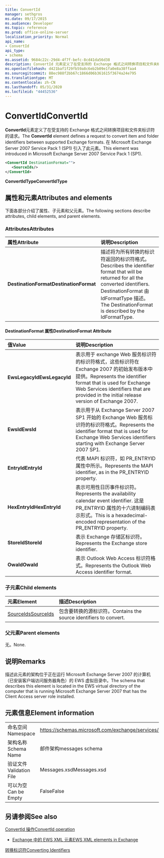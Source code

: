 ```yaml
---
title: ConvertId
manager: sethgros
ms.date: 09/17/2015
ms.audience: Developer
ms.topic: reference
ms.prod: office-online-server
localization_priority: Normal
api_name:
- ConvertId
api_type:
- schema
ms.assetid: 9684c22c-29d4-4f7f-befc-8cd41da56d38
description: ConvertId 元素定义了在受支持的 Exchange 格式之间转换项目和文件夹标识符的请求。 在 Microsoft Exchange Server 2007 Service Pack 1 (SP1) 引入了此元素。
ms.openlocfilehash: d421baf1f29fb59a8c6eb2b09e1fa0e8a38ffaa4
ms.sourcegitcommit: 88ec988f2bb67c1866d06b361615f3674a24e795
ms.translationtype: MT
ms.contentlocale: zh-CN
ms.lasthandoff: 05/31/2020
ms.locfileid: "44452536"
---
```

# <a name="convertid"></a><span data-ttu-id="30dc5-104">ConvertId</span><span class="sxs-lookup"><span data-stu-id="30dc5-104">ConvertId</span></span>

<span data-ttu-id="30dc5-105">**ConvertId**元素定义了在受支持的 Exchange 格式之间转换项目和文件夹标识符的请求。</span><span class="sxs-lookup"><span data-stu-id="30dc5-105">The **ConvertId** element defines a request to convert item and folder identifiers between supported Exchange formats.</span></span> <span data-ttu-id="30dc5-106">在 Microsoft Exchange Server 2007 Service Pack 1 (SP1) 引入了此元素。</span><span class="sxs-lookup"><span data-stu-id="30dc5-106">This element was introduced in Microsoft Exchange Server 2007 Service Pack 1 (SP1).</span></span> 
  
```xml
<ConvertId DestinationFormat="">
   <SourceIds/>
</ConvertId>
```

 <span data-ttu-id="30dc5-107">**ConvertIdType**</span><span class="sxs-lookup"><span data-stu-id="30dc5-107">**ConvertIdType**</span></span>
## <a name="attributes-and-elements"></a><span data-ttu-id="30dc5-108">属性和元素</span><span class="sxs-lookup"><span data-stu-id="30dc5-108">Attributes and elements</span></span>

<span data-ttu-id="30dc5-109">下面各部分介绍了属性、子元素和父元素。</span><span class="sxs-lookup"><span data-stu-id="30dc5-109">The following sections describe attributes, child elements, and parent elements.</span></span>
  
### <a name="attributes"></a><span data-ttu-id="30dc5-110">Attributes</span><span class="sxs-lookup"><span data-stu-id="30dc5-110">Attributes</span></span>

|<span data-ttu-id="30dc5-111">**属性**</span><span class="sxs-lookup"><span data-stu-id="30dc5-111">**Attribute**</span></span>|<span data-ttu-id="30dc5-112">**说明**</span><span class="sxs-lookup"><span data-stu-id="30dc5-112">**Description**</span></span>|
|:-----|:-----|
|<span data-ttu-id="30dc5-113">**DestinationFormat**</span><span class="sxs-lookup"><span data-stu-id="30dc5-113">**DestinationFormat**</span></span> <br/> |<span data-ttu-id="30dc5-114">描述将为所有转换的标识符返回的标识符格式。</span><span class="sxs-lookup"><span data-stu-id="30dc5-114">Describes the identifier format that will be returned for all the converted identifiers.</span></span> <span data-ttu-id="30dc5-115">DestinationFormat 由 IdFormatType 描述。</span><span class="sxs-lookup"><span data-stu-id="30dc5-115">The DestinationFormat is described by the IdFormatType.</span></span>  <br/> |
   
#### <a name="destinationformat-attribute"></a><span data-ttu-id="30dc5-116">DestinationFormat 属性</span><span class="sxs-lookup"><span data-stu-id="30dc5-116">DestinationFormat Attribute</span></span>

|<span data-ttu-id="30dc5-117">**值**</span><span class="sxs-lookup"><span data-stu-id="30dc5-117">**Value**</span></span>|<span data-ttu-id="30dc5-118">**说明**</span><span class="sxs-lookup"><span data-stu-id="30dc5-118">**Description**</span></span>|
|:-----|:-----|
|<span data-ttu-id="30dc5-119">**EwsLegacyId**</span><span class="sxs-lookup"><span data-stu-id="30dc5-119">**EwsLegacyId**</span></span> <br/> |<span data-ttu-id="30dc5-120">表示用于 exchange Web 服务标识符的标识符格式，这些标识符在 Exchange 2007 的初始发布版本中提供。</span><span class="sxs-lookup"><span data-stu-id="30dc5-120">Represents the identifier format that is used for Exchange Web Services identifiers that are provided in the initial release version of Exchange 2007.</span></span>  <br/> |
|<span data-ttu-id="30dc5-121">**EwsId**</span><span class="sxs-lookup"><span data-stu-id="30dc5-121">**EwsId**</span></span> <br/> |<span data-ttu-id="30dc5-122">表示用于从 Exchange Server 2007 SP1 开始的 Exchange Web 服务标识符的标识符格式。</span><span class="sxs-lookup"><span data-stu-id="30dc5-122">Represents the identifier format that is used for Exchange Web Services identifiers starting with Exchange Server 2007 SP1.</span></span>  <br/> |
|<span data-ttu-id="30dc5-123">**EntryId**</span><span class="sxs-lookup"><span data-stu-id="30dc5-123">**EntryId**</span></span> <br/> |<span data-ttu-id="30dc5-124">代表 MAPI 标识符，如 PR_ENTRYID 属性中所示。</span><span class="sxs-lookup"><span data-stu-id="30dc5-124">Represents the MAPI identifier, as in the PR_ENTRYID property.</span></span>  <br/> |
|<span data-ttu-id="30dc5-125">**HexEntryId**</span><span class="sxs-lookup"><span data-stu-id="30dc5-125">**HexEntryId**</span></span> <br/> |<span data-ttu-id="30dc5-126">表示可用性日历事件标识符。</span><span class="sxs-lookup"><span data-stu-id="30dc5-126">Represents the availability calendar event identifier.</span></span> <span data-ttu-id="30dc5-127">这是 PR_ENTRYID 属性的十六进制编码表示形式。</span><span class="sxs-lookup"><span data-stu-id="30dc5-127">This is a hexadecimal-encoded representation of the PR_ENTRYID property.</span></span>  <br/> |
|<span data-ttu-id="30dc5-128">**StoreId**</span><span class="sxs-lookup"><span data-stu-id="30dc5-128">**StoreId**</span></span> <br/> |<span data-ttu-id="30dc5-129">表示 Exchange 存储区标识符。</span><span class="sxs-lookup"><span data-stu-id="30dc5-129">Represents the Exchange store identifier.</span></span>  <br/> |
|<span data-ttu-id="30dc5-130">**OwaId**</span><span class="sxs-lookup"><span data-stu-id="30dc5-130">**OwaId**</span></span> <br/> |<span data-ttu-id="30dc5-131">表示 Outlook Web Access 标识符格式。</span><span class="sxs-lookup"><span data-stu-id="30dc5-131">Represents the Outlook Web Access identifier format.</span></span>  <br/> |
   
### <a name="child-elements"></a><span data-ttu-id="30dc5-132">子元素</span><span class="sxs-lookup"><span data-stu-id="30dc5-132">Child elements</span></span>

|<span data-ttu-id="30dc5-133">**元素**</span><span class="sxs-lookup"><span data-stu-id="30dc5-133">**Element**</span></span>|<span data-ttu-id="30dc5-134">**描述**</span><span class="sxs-lookup"><span data-stu-id="30dc5-134">**Description**</span></span>|
|:-----|:-----|
|[<span data-ttu-id="30dc5-135">SourceIds</span><span class="sxs-lookup"><span data-stu-id="30dc5-135">SourceIds</span></span>](sourceids.md) <br/> |<span data-ttu-id="30dc5-136">包含要转换的源标识符。</span><span class="sxs-lookup"><span data-stu-id="30dc5-136">Contains the source identifiers to convert.</span></span>  <br/> |
   
### <a name="parent-elements"></a><span data-ttu-id="30dc5-137">父元素</span><span class="sxs-lookup"><span data-stu-id="30dc5-137">Parent elements</span></span>

<span data-ttu-id="30dc5-138">无。</span><span class="sxs-lookup"><span data-stu-id="30dc5-138">None.</span></span>
  
## <a name="remarks"></a><span data-ttu-id="30dc5-139">说明</span><span class="sxs-lookup"><span data-stu-id="30dc5-139">Remarks</span></span>

<span data-ttu-id="30dc5-140">描述此元素的架构位于正在运行 Microsoft Exchange Server 2007 的计算机（已安装客户端访问服务器角色）的 EWS 虚拟目录中。</span><span class="sxs-lookup"><span data-stu-id="30dc5-140">The schema that describes this element is located in the EWS virtual directory of the computer that is running Microsoft Exchange Server 2007 that has the Client Access server role installed.</span></span>
  
## <a name="element-information"></a><span data-ttu-id="30dc5-141">元素信息</span><span class="sxs-lookup"><span data-stu-id="30dc5-141">Element information</span></span>

|||
|:-----|:-----|
|<span data-ttu-id="30dc5-142">命名空间</span><span class="sxs-lookup"><span data-stu-id="30dc5-142">Namespace</span></span>  <br/> |https://schemas.microsoft.com/exchange/services/2006/messages  <br/> |
|<span data-ttu-id="30dc5-143">架构名称</span><span class="sxs-lookup"><span data-stu-id="30dc5-143">Schema Name</span></span>  <br/> |<span data-ttu-id="30dc5-144">邮件架构</span><span class="sxs-lookup"><span data-stu-id="30dc5-144">messages schema</span></span>  <br/> |
|<span data-ttu-id="30dc5-145">验证文件</span><span class="sxs-lookup"><span data-stu-id="30dc5-145">Validation File</span></span>  <br/> |<span data-ttu-id="30dc5-146">Messages.xsd</span><span class="sxs-lookup"><span data-stu-id="30dc5-146">Messages.xsd</span></span>  <br/> |
|<span data-ttu-id="30dc5-147">可以为空</span><span class="sxs-lookup"><span data-stu-id="30dc5-147">Can be Empty</span></span>  <br/> |<span data-ttu-id="30dc5-148">False</span><span class="sxs-lookup"><span data-stu-id="30dc5-148">False</span></span>  <br/> |
   
## <a name="see-also"></a><span data-ttu-id="30dc5-149">另请参阅</span><span class="sxs-lookup"><span data-stu-id="30dc5-149">See also</span></span>



[<span data-ttu-id="30dc5-150">ConvertId 操作</span><span class="sxs-lookup"><span data-stu-id="30dc5-150">ConvertId operation</span></span>](convertid-operation.md)


- [<span data-ttu-id="30dc5-151">Exchange 中的 EWS XML 元素</span><span class="sxs-lookup"><span data-stu-id="30dc5-151">EWS XML elements in Exchange</span></span>](ews-xml-elements-in-exchange.md)


[<span data-ttu-id="30dc5-152">转换标识符</span><span class="sxs-lookup"><span data-stu-id="30dc5-152">Converting Identifiers</span></span>](https://msdn.microsoft.com/library/a5391746-b6ef-4f48-8fc8-8255258651aa%28Office.15%29.aspx)

